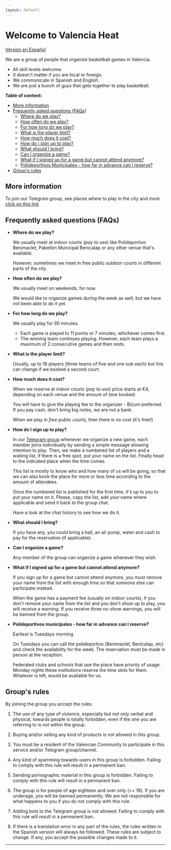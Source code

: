 ```yaml
---
layout: default
---
```


# Welcome to Valencia Heat

[Versión en Español](./)

We are a group of people that organize basketball games in Valencia.

- All skill levels welcome.
- It doesn't matter if you are local or foreign.
- We communicate in Spanish and English.
- We are just a bunch of guys that gets together to play basketball.

**Table of content:**
- [More information](#more-info)
- [Frequently asked questions (FAQs)](#faqs)
  - [Where do we play?](#where)
  - [How often do we play?](#how-often)
  - [For how long do we play?](#how-long)
  - [What is the player limit?](#how-many)
  - [How much does it cost?](#how-much)
  - [How do I sign up to play?](#how-to)
  - [What should I bring?](#bring)
  - [Can I organize a game?](#can-i)
  - [What if I signed up for a game but cannot attend anymore?](#no-show)
  - [Polideportivos Municipales - how far in advance can I reserve?](#pol-mun-booking)
- [Group's rules ](#rules)


<!-- headings -->
<a id="more-info"></a>
## More information

To join our Telegram group, see places where to play in the city and more [click on this link](https://linktr.ee/valenciaheat)

<a id="faqs"></a>
## Frequently asked questions (FAQs)

<a id="where"></a>
- **Where do we play?**

  We usually meet at indoor courts (_pay to use_) like Polideportivo Benimaclet, Pabellón Municipal Benicalap or any other venue that's available.
  
  However, sometimes we meet in free public outdoor courts in different parts of the city.

<a id="how-often"></a>
- **How often do we play?**
  
  We usually meet on weekends, for now.

  We would like to organize games during the week as well, but we have not been able to do it yet.

<a id="how-long"></a>
- **For how long do we play?**
  
  We usually play for 90 minutes.

  - Each game is played to 11 points or 7 minutes, whichever comes first.
  - The winning team continues playing. However, each team plays a maximum of 2 consecutive games and then rests.

<a id="how-many"></a>
- **What is the player limit?**

  Usually, up to 18 players (three teams of five and one sub each) but this can change if we booked a second court.

<a id="how-much"></a>
- **How much does it cost?**

  When we reserve at indoor courts (_pay to use_) price starts at €4, depending on each venue and the amount of time booked.
  
  You will have to give the playing fee to the organizer - Bizum preferred. If you pay cash, don't bring big notes, we are not a bank.
  
  When we play in _free public courts_, then there is no cost (it's free!)

<a id="how-to"></a>
- **How do I sign up to play?**

  In our [Telegram group](https://linktr.ee/valenciaheat) whenever we organize a new game, each member joins individually by sending a simple message showing intention to play. Then, we make a numbered list of players and a waiting list, if there is a free spot, put your name on the list. Finally head to the indicated place when the time comes.

  This list is mostly to know who and how many of us will be going, so that we can also book the place for more or less time according to the amount of attendees.

  Once the numbered list is published for the first time, it's up to you to put your name on it. Please, copy the list, add your name where applicable and send it back to the group chat.

  Have a look at the chat history to see how we do it.

<a id="bring"></a>
- **What should I bring?**

  If you have any, you could bring a ball, an air pump, water and cash to pay for the reservation (if applicable).

<a id="can-i"></a>
- **Can I organize a game?**

  Any member of the group can organize a game whenever they wish.

<a id="no-show"></a>
- **What if I signed up for a game but cannot attend anymore?**

  If you sign up for a game but cannot attend anymore, you must remove your name from the list with enough time so that someone else can participate instead.

  When the game has a payment fee (usually on indoor courts), if you don't remove your name from the list and you don't show up to play, you will receive a warning. If you receive three no-show warnings, you will be banned from the group.

<a id="pol-mun-booking"></a>
- **Polideportivos municipales - how far in advance can I reserve?**

  Earliest is Tuesdays morning. 
  
  On Tuesdays you can call the polideportivo (Benimaclet, Benicalap, etc) and check the availability for the week. The reservation must be made in person at the reception.

  Federated clubs and schools that use the place have priority of usage. Monday nights these institutions reserve the time slots for them. Whatever is left, would be available for us.

<a id="rules"></a>
## Group's rules 

By joining the group you accept the rules.

1. The use of any type of violence, especially but not only verbal and physical, towards people is totally forbidden, even if the one you are referring to is not within the group.

1. Buying and/or selling any kind of products is not allowed in this group. 

1. You must be a resident of the Valencian Community to participate in this service and/or Telegram group/channel.

1. Any kind of spamming towards users in this group is forbidden. Failing to comply with this rule will result in a permanent ban.

1. Sending pornographic material in this group is forbidden. Failing to comply with this rule will result in a permanent ban.

1. The group is for people of age eighteen and over only (>= 18). If you are underage, you will be banned permanently. We are not responsible for what happens to you if you do not comply with this rule.

1. Adding bots to the Telegram group is not allowed. Failing to comply with this rule will result in a permanent ban..

1. If there is a translation error in any part of the rules, the rules written in the Spanish version will always be followed. These rules are subject to change. If any, you accept the possible changes made to it.

* * *